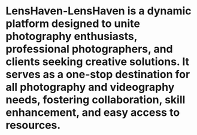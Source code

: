 # LensHaven-LensHaven is a dynamic platform designed to unite photography enthusiasts, professional photographers, and clients seeking creative solutions. It serves as a one-stop destination for all photography and videography needs, fostering collaboration, skill enhancement, and easy access to resources.
